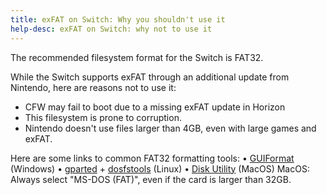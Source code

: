 ```yaml
---
title: exFAT on Switch: Why you shouldn't use it
help-desc: exFAT on Switch: why not to use it
---
```


The recommended filesystem format for the Switch is FAT32.

While the Switch supports exFAT through an additional update from Nintendo, here are reasons not to use it:

* CFW may fail to boot due to a missing exFAT update in Horizon
* This filesystem is prone to corruption.
* Nintendo doesn't use files larger than 4GB, even with large games and exFAT.

Here are some links to common FAT32 formatting tools:
• [GUIFormat](http://ridgecrop.co.uk/index.htm?guiformat.htm) (Windows)
• [gparted](https://gparted.org/download.php) + [dosfstools](https://github.com/dosfstools/dosfstools) (Linux)
• [Disk Utility](https://support.apple.com/guide/disk-utility/format-a-disk-for-windows-computers-dskutl1010) (MacOS)
MacOS: Always select "MS-DOS (FAT)", even if the card is larger than 32GB.
